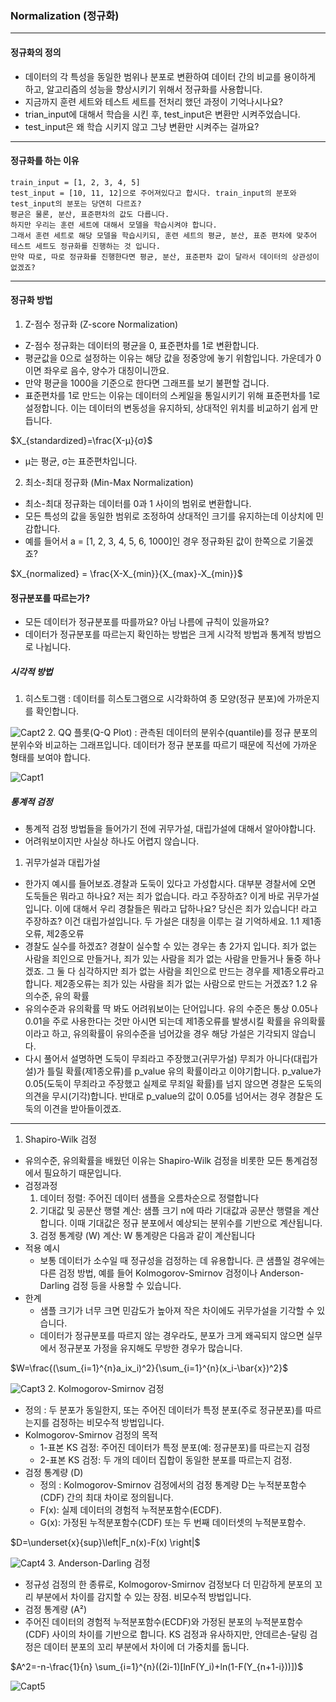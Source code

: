 ### Normalization (정규화)
---
#### 정규화의 정의
- 데이터의 각 특성을 동일한 범위나 분포로 변환하여 데이터 간의 비교를 용이하게 하고, 알고리즘의 성능을 향상시키기 위해서 정규화를 사용합니다.
- 지금까지 훈련 세트와 테스트 세트를 전처리 했던 과정이 기억나시나요?
- trian_input에 대해서 학습을 시킨 후, test_input은 변환만 시켜주었습니다.
- test_input은 왜 학습 시키지 않고 그냥 변환만 시켜주는 걸까요?
---
#### 정규화를 하는 이유
	train_input = [1, 2, 3, 4, 5]
	test_input = [10, 11, 12]으로 주어져있다고 합시다. train_input의 분포와 test_input의 분포는 당연히 다르죠?
	평균은 물론, 분산, 표준편차의 값도 다릅니다.
	하지만 우리는 훈련 세트에 대해서 모델을 학습시켜야 합니다.
	그래서 훈련 세트로 해당 모델을 학습시키되, 훈련 세트의 평균, 분산, 표준 편차에 맞추어 테스트 세트도 정규화를 진행하는 것 입니다.
	만약 따로, 따로 정규화를 진행한다면 평균, 분산, 표준편차 값이 달라서 데이터의 상관성이 없겠죠?
---
#### 정규화 방법
1. Z-점수 정규화 (Z-score Normalization)
- Z-점수 정규화는 데이터의 평균을 0, 표준편차를 1로 변환합니다.
- 평균값을 0으로 설정하는 이유는 해당 값을 정중앙에 놓기 위함입니다. 가운데가 0이면 좌우로 음수, 양수가 대칭이니깐요.
- 만약 평균을 1000을 기준으로 한다면 그래프를 보기 불편할 겁니다.
- 표준편차를 1로 만드는 이유는 데이터의 스케일을 통일시키기 위해 표준편차를 1로 설정합니다. 이는 데이터의 변동성을 유지하되, 상대적인 위치를 비교하기 쉽게 만듭니다.

$X_{standardized}=\frac{X-μ}{σ}$

- μ는 평균, σ는 표준편차입니다.

2. 최소-최대 정규화 (Min-Max Normalization)
- 최소-최대 정규화는 데이터를 0과 1 사이의 범위로 변환합니다.
- 모든 특성의 값을 동일한 범위로 조정하여 상대적인 크기를 유지하는데 이상치에 민감합니다.
- 예를 들어서 a = [1, 2, 3, 4, 5, 6, 1000]인 경우 정규화된 값이 한쪽으로 기울겠죠?

$X_{normalized} = \frac{X-X_{min}}{X_{max}-X_{min}}$

#### 정규분포를 따르는가?
- 모든 데이터가 정규분포를 따를까요? 아님 나름에 규칙이 있을까요?
- 데이터가 정규분포를 따르는지 확인하는 방법은 크게 시각적 방법과 통계적 방법으로 나뉩니다.
##### 시각적 방법
1. 히스토그램 : 데이터를 히스토그램으로 시각화하여 종 모양(정규 분포)에 가까운지를 확인합니다.

![Capt2](https://github.com/Moomin03/Study_alone_ML/blob/master/Chapter_1/histogram.png)
2. QQ 플롯(Q-Q Plot) : 관측된 데이터의 분위수(quantile)를 정규 분포의 분위수와 비교하는 그래프입니다. 데이터가 정규 분포를 따르기 때문에 직선에 가까운 형태를 보여야 합니다.

![Capt1](https://github.com/Moomin03/Study_alone_ML/blob/master/Chapter_1/qqplot.png)
##### 통계적 검정
- 통계적 검정 방법들을 들어가기 전에 귀무가설, 대립가설에 대해서 알아야합니다.
- 어려워보이지만 사실상 하나도 어렵지 않습니다.
1. 귀무가설과 대립가설
- 한가지 예시를 들어보죠.경찰과 도둑이 있다고 가성합시다. 대부분 경찰서에 오면 도둑들은 뭐라고 하나요? 저는 죄가 없습니다. 라고 주장하죠? 이게 바로 귀무가설입니다. 이에 대해서 우리 경찰들은 뭐라고 답하나요? 당신은 죄가 있습니다! 라고 주장하죠? 이건 대립가설입니다. 두 가설은 대칭을 이루는 걸 기억하세요.
1.1 제1종오류, 제2종오류
- 경찰도 실수를 하겠죠? 경찰이 실수할 수 있는 경우는 총 2가지 입니다. 죄가 없는 사람을 죄인으로 만들거나, 죄가 있는 사람을 죄가 없는 사람을 만들거나 둘중 하나겠죠. 그 둘 다 심각하지만 죄가 없는 사람을 죄인으로 만드는 경우를 제1종오류라고 합니다. 제2종오류는 죄가 있는 사람을 죄가  없는 사람으로 만드는 거겠죠?
1.2 유의수준, 유의 확률
- 유의수준과 유의확률 딱 봐도 어려워보이는 단어입니다. 유의 수준은 통상 0.05나 0.01을 주로 사용한다는 것만 아시면 되는데 제1종오류를 발생시킬 확률을 유의확률이라고 하고, 유의확률이 유의수준을 넘어갔을 경우 해당 가설은 기각되지 않습니다.
- 다시 풀어서 설명하면 도둑이 무죄라고 주장했고(귀무가설) 무죄가 아니다(대립가설)가 틀릴 확률(제1종오류)를 p_value 유의 확률이라고 이야기합니다. p_value가 0.05(도둑이 무죄라고 주장했고 실제로 무죄일 확률)를 넘지 않으면 경찰은 도둑의 의견을 무시(기각)합니다. 반대로 p_value의 값이 0.05를 넘어서는 경우 경찰은 도둑의 이견을 받아들이겠죠.
---
1. Shapiro-Wilk 검정
- 유의수준, 유의확률을 배웠던 이유는 Shapiro-Wilk 검정을 비롯한 모든 통계검정에서 필요하기 때문입니다.
- 검정과정
	1. 데이터 정렬: 주어진 데이터 샘플을 오름차순으로 정렬합니다
	2. 기대값 및 공분산 행렬 계산: 샘플 크기 n에 따라 기대값과 공분산 행렬을 계산합니다. 이때 기대값은 정규 분포에서 예상되는 분위수를 기반으로 계산됩니다.
	3. 검정 통계량 (W) 계산: W 통계량은 다음과 같이 계산됩니다
- 적용 예시
    - 보통 데이터가 소수일 때 정규성을 검정하는 데 유용합니다. 큰 샘플일 경우에는 다른 검정 방법, 예를 들어 Kolmogorov-Smirnov 검정이나 Anderson-Darling 검정 등을 사용할 수 있습니다.
- 한계
    - 샘플 크기가 너무 크면 민감도가 높아져 작은 차이에도 귀무가설을 기각할 수 있습니다.
    - 데이터가 정규분포를 따르지 않는 경우라도, 분포가 크게 왜곡되지 않으면 실무에서 정규분포 가정을 유지해도 무방한 경우가 많습니다.

$W=\frac{(\sum_{i=1}^{n}a_ix_i)^2}{\sum_{i=1}^{n}(x_i-\bar{x})^2}$

![Capt3](https://github.com/Moomin03/Study_alone_ML/blob/master/Chapter_1/shapiro.png)
2. Kolmogorov-Smirnov 검정
- 정의 : 두 분포가 동일한지, 또는 주어진 데이터가 특정 분포(주로 정규분포)를 따르는지를 검정하는 비모수적 방법입니다.
- Kolmogorov-Smirnov 검정의 목적
    - 1-표본 KS 검정: 주어진 데이터가 특정 분포(예: 정규분포)를 따르는지 검정
    - 2-표본 KS 검정: 두 개의 데이터 집합이 동일한 분포를 따르는지 검정.
- 검정 통계량 (D)
    - 정의 : Kolmogorov-Smirnov 검정에서의 검정 통계량 D는 누적분포함수(CDF) 간의 최대 차이로 정의됩니다.
    - F(x): 실제 데이터의 경험적 누적분포함수(ECDF).
    - G(x): 가정된 누적분포함수(CDF) 또는 두 번째 데이터셋의 누적분포함수.

$D=\underset{x}{sup}\left|F_n(x)-F(x) \right|$

![Capt4](https://github.com/Moomin03/Study_alone_ML/blob/master/Chapter_1/kolmogorov.png)
3. Anderson-Darling 검정
- 정규성 검정의 한 종류로, Kolmogorov-Smirnov 검정보다 더 민감하게 분포의 꼬리 부분에서 차이를 감지할 수 있는 장점. 비모수적 방법입니다.
- 검정 통계량 (A²)
- 주어진 데이터의 경험적 누적분포함수(ECDF)와 가정된 분포의 누적분포함수(CDF) 사이의 차이를 기반으로 합니다. KS 검정과 유사하지만, 안데르손-달링 검정은 데이터 분포의 꼬리 부분에서 차이에 더 가중치를 둡니다.

$A^2=-n-\frac{1}{n} \sum_{i=1}^{n}((2i-1)[lnF(Y_i)+ln(1-F(Y_{n+1-i}))])$

![Capt5](https://github.com/Moomin03/Study_alone_ML/blob/master/Chapter_1/anderson.png)

